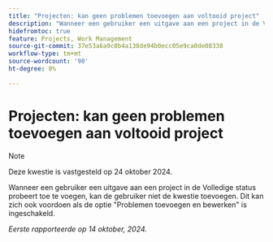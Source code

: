 ```yaml
---
title: "Projecten: kan geen problemen toevoegen aan voltooid project"
description: "Wanneer een gebruiker een uitgave aan een project in de Volledige status probeert toe te voegen, kan de gebruiker niet de kwestie toevoegen. Dit kan zich ook voordoen als de optie Problemen toevoegen en bewerken is ingeschakeld."
hidefromtoc: true
feature: Projects, Work Management
source-git-commit: 37e53a6a9c0b4a138de94b0ecc05e9ca0de08338
workflow-type: tm+mt
source-wordcount: '90'
ht-degree: 0%

---
```



# Projecten: kan geen problemen toevoegen aan voltooid project

>[!NOTE]
>
>Deze kwestie is vastgesteld op 24 oktober 2024.

Wanneer een gebruiker een uitgave aan een project in de Volledige status probeert toe te voegen, kan de gebruiker niet de kwestie toevoegen. Dit kan zich ook voordoen als de optie &quot;Problemen toevoegen en bewerken&quot; is ingeschakeld.

_Eerste rapporteerde op 14 oktober, 2024._
